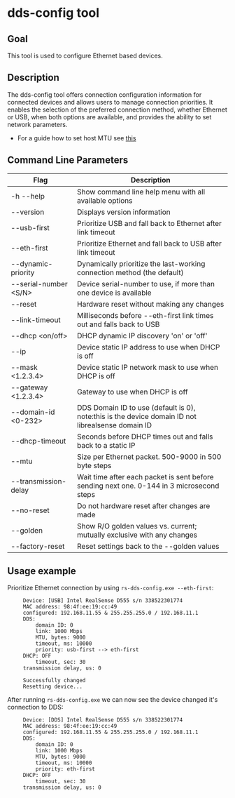 # dds-config tool

## Goal
This tool is used to configure Ethernet based devices.

## Description
The dds-config tool offers connection configuration information for connected devices and allows users to manage connection priorities. 
It enables the selection of the preferred connection method, whether Ethernet or USB, when both options are available, and provides the ability to set network parameters.

- For a guide how to set host MTU see [this](../../../doc/stepbystep/setting_mtu_on_host.md)

## Command Line Parameters
| Flag | Description |
|---|---|
|-h --help|Show command line help menu with all available options|
|--version|Displays version information|
|--usb-first|Prioritize USB and fall back to Ethernet after link timeout|
|--eth-first|Prioritize Ethernet and fall back to USB after link timeout|
|--dynamic-priority|Dynamically prioritize the last-working connection method (the default)|
|--serial-number <S/N>|Device serial-number to use, if more than one device is available|
|--reset|Hardware reset without making any changes|
|--link-timeout <milliseconds>|Milliseconds before --eth-first link times out and falls back to USB|
|--dhcp <on/off>|DHCP dynamic IP discovery 'on' or 'off'|
|--ip <address>|Device static IP address to use when DHCP is off|
|--mask <1.2.3.4>|Device static IP network mask to use when DHCP is off|
|--gateway <1.2.3.4>|Gateway to use when DHCP is off|
|--domain-id <0-232>|DDS Domain ID to use (default is 0), note:this is the device domain ID not librealsense domain ID|
|--dhcp-timeout|Seconds before DHCP times out and falls back to a static IP|
|--mtu|Size per Ethernet packet. 500-9000 in 500 byte steps|
|--transmission-delay|Wait time after each packet is sent before sending next one. 0-144 in 3 microsecond steps|
|--no-reset|Do not hardware reset after changes are made|
|--golden| Show R/O golden values vs. current; mutually exclusive with any changes|
|--factory-reset|Reset settings back to the --golden values|

## Usage example
Prioritize Ethernet connection by using `rs-dds-config.exe --eth-first`:  
```
     Device: [USB] Intel RealSense D555 s/n 338522301774
     MAC address: 98:4f:ee:19:cc:49
     configured: 192.168.11.55 & 255.255.255.0 / 192.168.11.1
     DDS:
         domain ID: 0
         link: 1000 Mbps
         MTU, bytes: 9000
         timeout, ms: 10000
         priority: usb-first --> eth-first
     DHCP: OFF
         timeout, sec: 30
     transmission delay, us: 0

     Successfully changed
     Resetting device...
```
After running `rs-dds-config.exe` we can now see the device changed it's connection to DDS:
```
     Device: [DDS] Intel RealSense D555 s/n 338522301774
     MAC address: 98:4f:ee:19:cc:49
     configured: 192.168.11.55 & 255.255.255.0 / 192.168.11.1
     DDS:
         domain ID: 0
         link: 1000 Mbps
         MTU, bytes: 9000
         timeout, ms: 10000
         priority: eth-first
     DHCP: OFF
         timeout, sec: 30		 
     transmission delay, us: 0
```